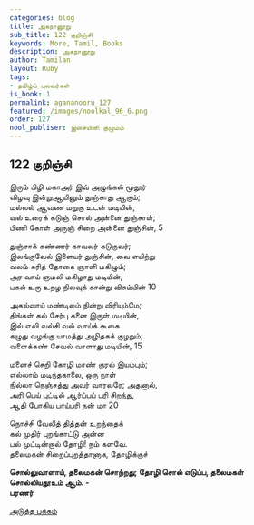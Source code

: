 ```yaml
---
categories: blog
title: அகநானூறு
sub_title: 122 குறிஞ்சி
keywords: More, Tamil, Books
description: அகநானூறு
author: Tamilan
layout: Ruby
tags:
- தமிழ்ப் புலவர்கள்
is_book: 1
permalink: agananooru_127
featured: /images/noolkal_96_6.png
order: 127
nool_publiser: இசையினி குழுமம்
---
```



## 122 குறிஞ்சி

இரும் பிழி மகாஅர் இவ் அழுங்கல் மூதூர்  
விழவு இன்றுஆயினும் துஞ்சாது ஆகும்;  
மல்லல் ஆவண மறுகு உடன் மடியின்,  
வல் உரைக் கடுஞ் சொல் அன்னை துஞ்சாள்;  
பிணி கோள் அருஞ் சிறை அன்னை துஞ்சின், 5

துஞ்சாக் கண்ணர் காவலர் கடுகுவர்;  
இலங்குவேல் இளையர் துஞ்சின், வை எயிற்று  
வலம் சுரித் தோகை ஞாளி மகிழும்;  
அர வாய் ஞமலி மகிழாது மடியின்,  
பகல் உரு உறழ நிலவுக் கான்று விசும்பின் 10

அகல்வாய் மண்டிலம் நின்று விரியும்மே;  
திங்கள் கல் சேர்பு கனை இருள் மடியின்,  
இல் எலி வல்சி வல் வாய்க் கூகை  
கழுது வழங்கு யாமத்து அழிதகக் குழறும்;  
வளைக்கண் சேவல் வாளாது மடியின், 15

மனைச் செறி கோழி மாண் குரல் இயம்பும்;  
எல்லாம் மடிந்தகாலை, ஒரு நாள்  
நில்லா நெஞ்சத்து அவர் வாரலரே; அதனால்,  
அரி பெய் புட்டில் ஆர்ப்பப் பரி சிறந்து,  
ஆதி போகிய பாய்பரி நன் மா 20

நொச்சி வேலித் தித்தன் உறந்தைக்  
கல் முதிர் புறங்காட்டு அன்ன  
பல் முட்டின்றால் தோழி! நம் களவே.  
தலைமகன் சிறைப்புறத்தானாக, தோழிக்குச்

**சொல்லுவாளாய், தலைமகன் சொற்றது; தோழி சொல் எடுப்ப, தலைமகள் சொல்லியதூஉம் ஆம். -  
பரணர்**

[அடுத்த பக்கம்](agananooru_128)